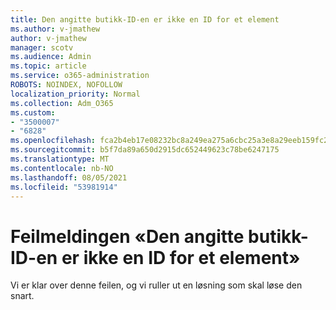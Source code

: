 ```yaml
---
title: Den angitte butikk-ID-en er ikke en ID for et element
ms.author: v-jmathew
author: v-jmathew
manager: scotv
ms.audience: Admin
ms.topic: article
ms.service: o365-administration
ROBOTS: NOINDEX, NOFOLLOW
localization_priority: Normal
ms.collection: Adm_O365
ms.custom:
- "3500007"
- "6828"
ms.openlocfilehash: fca2b4eb17e08232bc8a249ea275a6cbc25a3e8a29eeb159fc25f623d4f24390
ms.sourcegitcommit: b5f7da89a650d2915dc652449623c78be6247175
ms.translationtype: MT
ms.contentlocale: nb-NO
ms.lasthandoff: 08/05/2021
ms.locfileid: "53981914"
---
```

# <a name="the-store-id-provided-isnt-an-id-of-an-item-error"></a>Feilmeldingen «Den angitte butikk-ID-en er ikke en ID for et element»

Vi er klar over denne feilen, og vi ruller ut en løsning som skal løse den snart.
